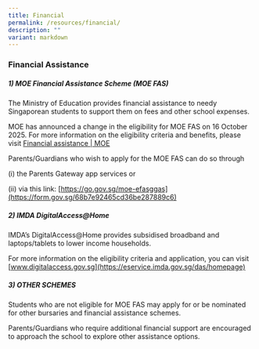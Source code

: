 ```yaml
---
title: Financial
permalink: /resources/financial/
description: ""
variant: markdown
---
```

### Financial Assistance

##### 1) MOE Financial Assistance Scheme (MOE FAS)

The Ministry of Education provides financial assistance to needy Singaporean students to support them on fees and other school expenses.

MOE has announced a change in the eligibility for MOE FAS on 16 October 2025. For more information on the eligibility criteria and benefits, please visit [Financial assistance | MOE](https://www.moe.gov.sg/financial-matters/financial-assistance)

Parents/Guardians who wish to apply for the MOE FAS can do so through

(i) the Parents Gateway app services or

(ii) via this link: [https://go.gov.sg/moe-efasggas](https://form.gov.sg/68b7e92465cd36be287889c6)


  
##### 2) IMDA DigitalAccess@Home

IMDA’s DigitalAccess@Home provides subsidised broadband and laptops/tablets to lower income households. 

For more information on the eligibility criteria and application, you can visit [www.digitalaccess.gov.sg](https://eservice.imda.gov.sg/das/homepage)

##### 3) OTHER SCHEMES

Students who are not eligible for MOE FAS may apply for or be nominated for other bursaries and financial assistance schemes.

Parents/Guardians who require additional financial support are encouraged to approach the school to explore other assistance options.